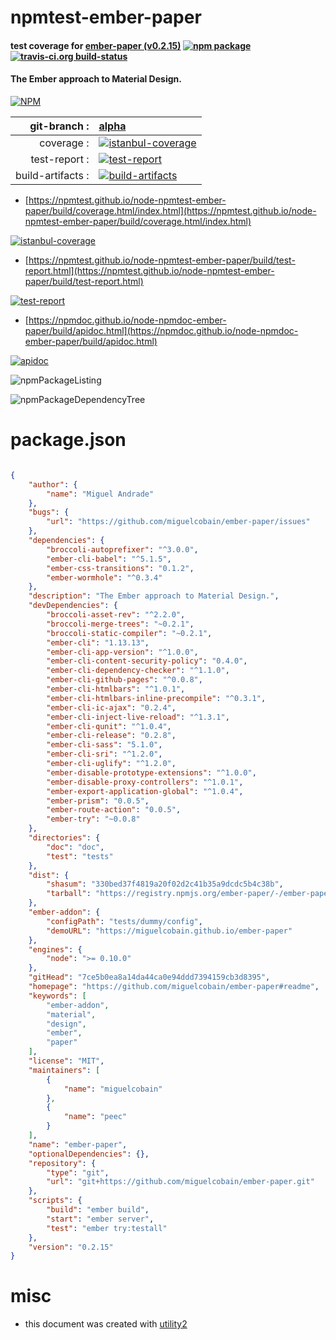 # npmtest-ember-paper

#### test coverage for  [ember-paper (v0.2.15)](https://github.com/miguelcobain/ember-paper#readme)  [![npm package](https://img.shields.io/npm/v/npmtest-ember-paper.svg?style=flat-square)](https://www.npmjs.org/package/npmtest-ember-paper) [![travis-ci.org build-status](https://api.travis-ci.org/npmtest/node-npmtest-ember-paper.svg)](https://travis-ci.org/npmtest/node-npmtest-ember-paper)

#### The Ember approach to Material Design.

[![NPM](https://nodei.co/npm/ember-paper.png?downloads=true&downloadRank=true&stars=true)](https://www.npmjs.com/package/ember-paper)

| git-branch : | [alpha](https://github.com/npmtest/node-npmtest-ember-paper/tree/alpha)|
|--:|:--|
| coverage : | [![istanbul-coverage](https://npmtest.github.io/node-npmtest-ember-paper/build/coverage.badge.svg)](https://npmtest.github.io/node-npmtest-ember-paper/build/coverage.html/index.html)|
| test-report : | [![test-report](https://npmtest.github.io/node-npmtest-ember-paper/build/test-report.badge.svg)](https://npmtest.github.io/node-npmtest-ember-paper/build/test-report.html)|
| build-artifacts : | [![build-artifacts](https://npmtest.github.io/node-npmtest-ember-paper/glyphicons_144_folder_open.png)](https://github.com/npmtest/node-npmtest-ember-paper/tree/gh-pages/build)|

- [https://npmtest.github.io/node-npmtest-ember-paper/build/coverage.html/index.html](https://npmtest.github.io/node-npmtest-ember-paper/build/coverage.html/index.html)

[![istanbul-coverage](https://npmtest.github.io/node-npmtest-ember-paper/build/screenCapture.buildCi.browser.%252Ftmp%252Fbuild%252Fcoverage.lib.html.png)](https://npmtest.github.io/node-npmtest-ember-paper/build/coverage.html/index.html)

- [https://npmtest.github.io/node-npmtest-ember-paper/build/test-report.html](https://npmtest.github.io/node-npmtest-ember-paper/build/test-report.html)

[![test-report](https://npmtest.github.io/node-npmtest-ember-paper/build/screenCapture.buildCi.browser.%252Ftmp%252Fbuild%252Ftest-report.html.png)](https://npmtest.github.io/node-npmtest-ember-paper/build/test-report.html)

- [https://npmdoc.github.io/node-npmdoc-ember-paper/build/apidoc.html](https://npmdoc.github.io/node-npmdoc-ember-paper/build/apidoc.html)

[![apidoc](https://npmdoc.github.io/node-npmdoc-ember-paper/build/screenCapture.buildCi.browser.%252Ftmp%252Fbuild%252Fapidoc.html.png)](https://npmdoc.github.io/node-npmdoc-ember-paper/build/apidoc.html)

![npmPackageListing](https://npmtest.github.io/node-npmtest-ember-paper/build/screenCapture.npmPackageListing.svg)

![npmPackageDependencyTree](https://npmtest.github.io/node-npmtest-ember-paper/build/screenCapture.npmPackageDependencyTree.svg)



# package.json

```json

{
    "author": {
        "name": "Miguel Andrade"
    },
    "bugs": {
        "url": "https://github.com/miguelcobain/ember-paper/issues"
    },
    "dependencies": {
        "broccoli-autoprefixer": "^3.0.0",
        "ember-cli-babel": "^5.1.5",
        "ember-css-transitions": "0.1.2",
        "ember-wormhole": "^0.3.4"
    },
    "description": "The Ember approach to Material Design.",
    "devDependencies": {
        "broccoli-asset-rev": "^2.2.0",
        "broccoli-merge-trees": "~0.2.1",
        "broccoli-static-compiler": "~0.2.1",
        "ember-cli": "1.13.13",
        "ember-cli-app-version": "^1.0.0",
        "ember-cli-content-security-policy": "0.4.0",
        "ember-cli-dependency-checker": "^1.1.0",
        "ember-cli-github-pages": "^0.0.8",
        "ember-cli-htmlbars": "^1.0.1",
        "ember-cli-htmlbars-inline-precompile": "^0.3.1",
        "ember-cli-ic-ajax": "0.2.4",
        "ember-cli-inject-live-reload": "^1.3.1",
        "ember-cli-qunit": "^1.0.4",
        "ember-cli-release": "0.2.8",
        "ember-cli-sass": "5.1.0",
        "ember-cli-sri": "^1.2.0",
        "ember-cli-uglify": "^1.2.0",
        "ember-disable-prototype-extensions": "^1.0.0",
        "ember-disable-proxy-controllers": "^1.0.1",
        "ember-export-application-global": "^1.0.4",
        "ember-prism": "0.0.5",
        "ember-route-action": "0.0.5",
        "ember-try": "~0.0.8"
    },
    "directories": {
        "doc": "doc",
        "test": "tests"
    },
    "dist": {
        "shasum": "330bed37f4819a20f02d2c41b35a9dcdc5b4c38b",
        "tarball": "https://registry.npmjs.org/ember-paper/-/ember-paper-0.2.15.tgz"
    },
    "ember-addon": {
        "configPath": "tests/dummy/config",
        "demoURL": "https://miguelcobain.github.io/ember-paper"
    },
    "engines": {
        "node": ">= 0.10.0"
    },
    "gitHead": "7ce5b0ea8a14da44ca0e94ddd7394159cb3d8395",
    "homepage": "https://github.com/miguelcobain/ember-paper#readme",
    "keywords": [
        "ember-addon",
        "material",
        "design",
        "ember",
        "paper"
    ],
    "license": "MIT",
    "maintainers": [
        {
            "name": "miguelcobain"
        },
        {
            "name": "peec"
        }
    ],
    "name": "ember-paper",
    "optionalDependencies": {},
    "repository": {
        "type": "git",
        "url": "git+https://github.com/miguelcobain/ember-paper.git"
    },
    "scripts": {
        "build": "ember build",
        "start": "ember server",
        "test": "ember try:testall"
    },
    "version": "0.2.15"
}
```



# misc
- this document was created with [utility2](https://github.com/kaizhu256/node-utility2)

